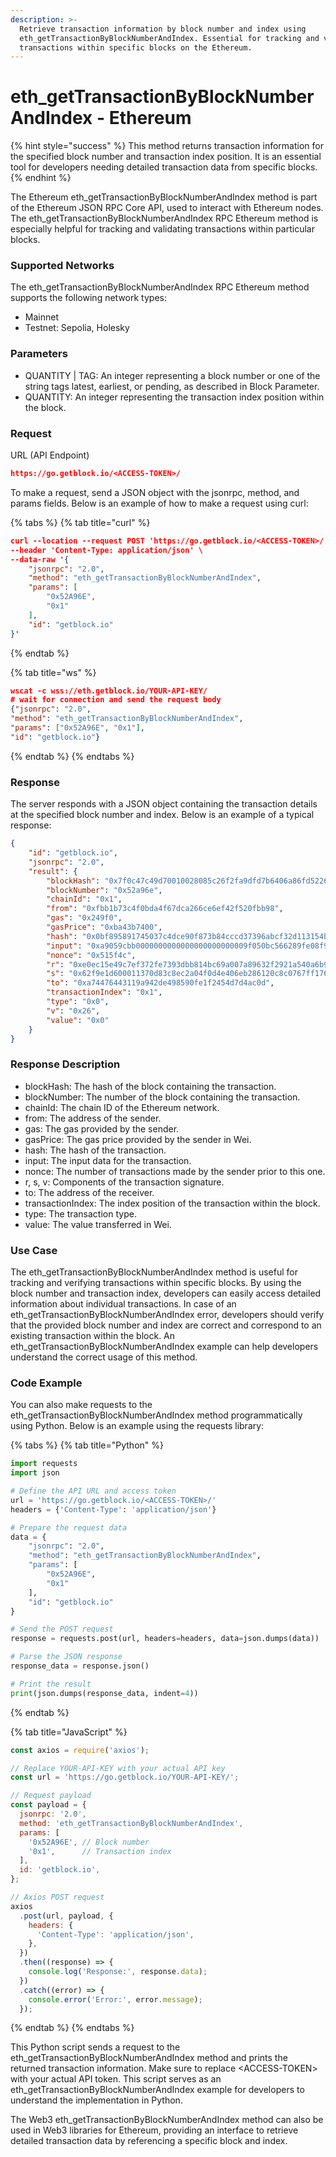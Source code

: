 ```yaml
---
description: >-
  Retrieve transaction information by block number and index using
  eth_getTransactionByBlockNumberAndIndex. Essential for tracking and validating
  transactions within specific blocks on the Ethereum.
---
```


# eth\_getTransactionByBlockNumberAndIndex - Ethereum

{% hint style="success" %}
This method returns transaction information for the specified block number and transaction index position. It is an essential tool for developers needing detailed transaction data from specific blocks.
{% endhint %}

The Ethereum eth\_getTransactionByBlockNumberAndIndex method is part of the Ethereum JSON RPC Core API, used to interact with Ethereum nodes. The eth\_getTransactionByBlockNumberAndIndex RPC Ethereum method is especially helpful for tracking and validating transactions within particular blocks.

### Supported Networks

The eth\_getTransactionByBlockNumberAndIndex RPC Ethereum method supports the following network types:

* Mainnet
* Testnet: Sepolia, Holesky

### Parameters

* QUANTITY | TAG: An integer representing a block number or one of the string tags latest, earliest, or pending, as described in Block Parameter.
* QUANTITY: An integer representing the transaction index position within the block.

### Request&#x20;

URL (API Endpoint)

```json
https://go.getblock.io/<ACCESS-TOKEN>/
```

To make a request, send a JSON object with the jsonrpc, method, and params fields. Below is an example of how to make a request using curl:

{% tabs %}
{% tab title="curl" %}
```json
curl --location --request POST 'https://go.getblock.io/<ACCESS-TOKEN>/' \
--header 'Content-Type: application/json' \
--data-raw '{
    "jsonrpc": "2.0",
    "method": "eth_getTransactionByBlockNumberAndIndex",
    "params": [
        "0x52A96E",
        "0x1"
    ],
    "id": "getblock.io"
}'
```
{% endtab %}

{% tab title="ws" %}
```json
wscat -c wss://eth.getblock.io/YOUR-API-KEY/ 
# wait for connection and send the request body 
{"jsonrpc": "2.0",
"method": "eth_getTransactionByBlockNumberAndIndex",
"params": ["0x52A96E", "0x1"],
"id": "getblock.io"}
```
{% endtab %}
{% endtabs %}

### Response&#x20;

The server responds with a JSON object containing the transaction details at the specified block number and index. Below is an example of a typical response:

```json
{
    "id": "getblock.io",
    "jsonrpc": "2.0",
    "result": {
        "blockHash": "0x7f0c47c49d70010028085c26f2fa9dfd7b6406a86fd522610f70852249632a81",
        "blockNumber": "0x52a96e",
        "chainId": "0x1",
        "from": "0xfbb1b73c4f0bda4f67dca266ce6ef42f520fbb98",
        "gas": "0x249f0",
        "gasPrice": "0xba43b7400",
        "hash": "0x0bf895891745037c4dce90f873b84cccd37396abcf32d113154b82fe16016b0d",
        "input": "0xa9059cbb0000000000000000000000009f050bc566289fe08f9534eb8b5b7437071a85ca000000000000000000000000000000000000000000000589b9c8aed550c82400",
        "nonce": "0x515f4c",
        "r": "0xe0ec15e49c7ef372fe7393dbb814bc69a007a89632f2921a540a6b975a2099cf",
        "s": "0x62f9e1d600011370d83c8ec2a04f0d4e406eb286120c8c0767ff176b3ac1789d",
        "to": "0xa74476443119a942de498590fe1f2454d7d4ac0d",
        "transactionIndex": "0x1",
        "type": "0x0",
        "v": "0x26",
        "value": "0x0"
    }
}
```

### Response Description

* blockHash: The hash of the block containing the transaction.
* blockNumber: The number of the block containing the transaction.
* chainId: The chain ID of the Ethereum network.
* from: The address of the sender.
* gas: The gas provided by the sender.
* gasPrice: The gas price provided by the sender in Wei.
* hash: The hash of the transaction.
* input: The input data for the transaction.
* nonce: The number of transactions made by the sender prior to this one.
* r, s, v: Components of the transaction signature.
* to: The address of the receiver.
* transactionIndex: The index position of the transaction within the block.
* type: The transaction type.
* value: The value transferred in Wei.

### Use Case

The eth\_getTransactionByBlockNumberAndIndex method is useful for tracking and verifying transactions within specific blocks. By using the block number and transaction index, developers can easily access detailed information about individual transactions. In case of an eth\_getTransactionByBlockNumberAndIndex error, developers should verify that the provided block number and index are correct and correspond to an existing transaction within the block. An eth\_getTransactionByBlockNumberAndIndex example can help developers understand the correct usage of this method.

### Code Example

You can also make requests to the eth\_getTransactionByBlockNumberAndIndex method programmatically using Python. Below is an example using the requests library:

{% tabs %}
{% tab title="Python" %}
```python
import requests
import json

# Define the API URL and access token
url = 'https://go.getblock.io/<ACCESS-TOKEN>/'
headers = {'Content-Type': 'application/json'}

# Prepare the request data
data = {
    "jsonrpc": "2.0",
    "method": "eth_getTransactionByBlockNumberAndIndex",
    "params": [
        "0x52A96E",
        "0x1"
    ],
    "id": "getblock.io"
}

# Send the POST request
response = requests.post(url, headers=headers, data=json.dumps(data))

# Parse the JSON response
response_data = response.json()

# Print the result
print(json.dumps(response_data, indent=4))
```
{% endtab %}

{% tab title="JavaScript" %}
```javascript
const axios = require('axios');

// Replace YOUR-API-KEY with your actual API key
const url = 'https://go.getblock.io/YOUR-API-KEY/';

// Request payload
const payload = {
  jsonrpc: '2.0',
  method: 'eth_getTransactionByBlockNumberAndIndex',
  params: [
    '0x52A96E', // Block number
    '0x1',      // Transaction index
  ],
  id: 'getblock.io',
};

// Axios POST request
axios
  .post(url, payload, {
    headers: {
      'Content-Type': 'application/json',
    },
  })
  .then((response) => {
    console.log('Response:', response.data);
  })
  .catch((error) => {
    console.error('Error:', error.message);
  });

```
{% endtab %}
{% endtabs %}

This Python script sends a request to the eth\_getTransactionByBlockNumberAndIndex method and prints the returned transaction information. Make sure to replace \<ACCESS-TOKEN> with your actual API token. This script serves as an eth\_getTransactionByBlockNumberAndIndex example for developers to understand the implementation in Python.

The Web3 eth\_getTransactionByBlockNumberAndIndex method can also be used in Web3 libraries for Ethereum, providing an interface to retrieve detailed transaction data by referencing a specific block and index.
